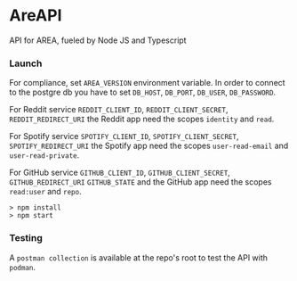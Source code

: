 # AreAPI
API for AREA, fueled by Node JS and Typescript

### Launch
For compliance, set `AREA_VERSION` environment variable. In order to connect to the postgre db you have to set `DB_HOST`, 
`DB_PORT`, `DB_USER`, `DB_PASSWORD`. 

For Reddit service `REDDIT_CLIENT_ID`, `REDDIT_CLIENT_SECRET`, `REDDIT_REDIRECT_URI` the Reddit app need 
the scopes `identity` and `read`.

For Spotify service `SPOTIFY_CLIENT_ID`, `SPOTIFY_CLIENT_SECRET`, `SPOTIFY_REDIRECT_URI` the Spotify app need
the scopes `user-read-email` and `user-read-private`.

For GitHub service `GITHUB_CLIENT_ID`, `GITHUB_CLIENT_SECRET`, `GITHUB_REDIRECT_URI` `GITHUB_STATE` and the GitHub app need
the scopes `read:user` and `repo`.


```shell script
> npm install
> npm start
```

### Testing
A `postman collection` is available at the repo's root to test the API with `podman`.
